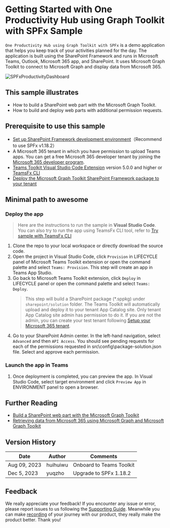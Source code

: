 # Getting Started with One Productivity Hub using Graph Toolkit with SPFx Sample

`One Productivity Hub using Graph Toolkit with SPFx` is a demo application that helps you keep track of your activities planned for the day. The application is built using the SharePoint Framework and runs in Microsoft Teams, Outlook, Microsoft 365 app, and SharePoint. It uses Microsoft Graph Toolkit to connect to Microsoft Graph and display data from Microsoft 365.

![SPFxProductivityDashboard](src/assets/screenshot.png)

## This sample illustrates

- How to build a SharePoint web part with the Microsoft Graph Toolkit.
- How to build and deploy web parts with additional permission requests.

## Prerequisite to use this sample

- [Set up SharePoint Framework development environment](https://aka.ms/teamsfx-spfx-dev-environment-setup)（Recommend to use SPFx v1.18.2）
- A Microsoft 365 tenant in which you have permission to upload Teams apps. You can get a free Microsoft 365 developer tenant by joining the [Microsoft 365 developer program](https://developer.microsoft.com/en-us/microsoft-365/dev-program).
- [Teams Toolkit Visual Studio Code Extension](https://aka.ms/teams-toolkit) version 5.0.0 and higher or [TeamsFx CLI](https://aka.ms/teams-toolkit-cli)
- [Deploy the Microsoft Graph Toolkit SharePoint Framework package to your tenant](https://learn.microsoft.com/en-us/sharepoint/dev/spfx/web-parts/get-started/build-web-part-microsoft-graph-toolkit?WT.mc_id=m365-80548-wmastyka#deploy-the-microsoft-graph-toolkit-sharepoint-framework-package)

## Minimal path to awesome

### Deploy the app

>Here are the instructions to run the sample in **Visual Studio Code**. You can also try to run the app using TeamsFx CLI tool, refer to [Try sample with TeamsFx CLI](cli.md)

1. Clone the repo to your local workspace or directly download the source code.
1. Open the project in Visual Studio Code, click `Provision` in LIFECYCLE panel of Microsoft Teams Toolkit extension or open the command palette and select `Teams: Provision`. This step will create an app in Teams App Studio.
1. Go back to Microsoft Teams Toolkit extension, click `Deploy` in LIFECYCLE panel or open the command palette and select `Teams: Deploy`.
    > This step will build a SharePoint package (*.sppkg) under `sharepoint/solution` folder. The Teams Toolkit will automatically upload and deploy it to your tenant App Catalog site. Only tenant App Catalog site admin has permission to do it. If you are not the admin, you can create your test tenant following [Setup your Microsoft 365 tenant](https://docs.microsoft.com/en-us/sharepoint/dev/spfx/set-up-your-developer-tenant).
1. Go to your SharePoint Admin center. In the left-hand navigation, select `Advanced` and then `API Access`. You should see pending requests for each of the permissions requested in src\config\package-solution.json file. Select and approve each permission.

### Launch the app in Teams

1. Once deployment is completed, you can preview the app. In Visual Studio Code, select target environment and click `Preview App` in ENVIRONMENT panel to open a browser.

## Further Reading

- [Build a SharePoint web part with the Microsoft Graph Toolkit](https://learn.microsoft.com/sharepoint/dev/spfx/web-parts/get-started/build-web-part-microsoft-graph-toolkit?WT.mc_id=m365-80548-wmastyka)
- [Retrieving data from Microsoft 365 using Microsoft Graph and Microsoft Graph Toolkit](https://learn.microsoft.com/graph/toolkit/overview?WT.mc_id=m365-80548-wmastyka)

## Version History

|Date| Author| Comments|
|---|---|---|
|Aug 09, 2023| huihuiwu | Onboard to Teams Toolkit |
|Dec 5, 2023| yuqzho | Upgrade to SPFx 1.18.2 |

## Feedback

We really appreciate your feedback! If you encounter any issue or error, please report issues to us following the [Supporting Guide](https://github.com/OfficeDev/TeamsFx-Samples/blob/dev/SUPPORT.md). Meanwhile you can make [recording](https://aka.ms/teamsfx-record) of your journey with our product, they really make the product better. Thank you!
